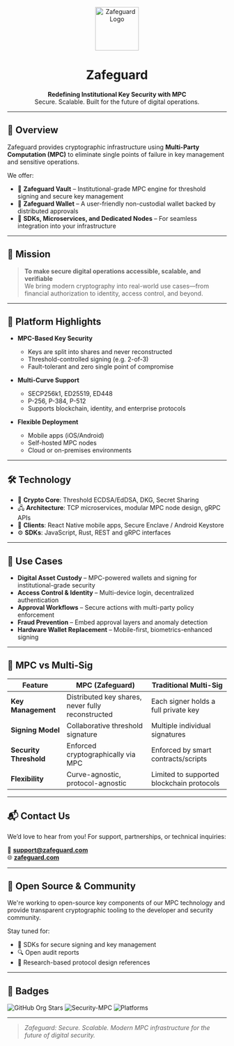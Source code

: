 <p align="center">
  <img src="https://www.zafeguard.com/icon.png" alt="Zafeguard Logo" width="100" />
</p>

<h1 align="center">Zafeguard</h1>

<p align="center">
  <strong>Redefining Institutional Key Security with MPC</strong><br />
  Secure. Scalable. Built for the future of digital operations.
</p>

---

## 🚀 Overview

Zafeguard provides cryptographic infrastructure using **Multi-Party Computation (MPC)** to eliminate single points of failure in key management and sensitive operations.

We offer:

- 🔐 **Zafeguard Vault** – Institutional-grade MPC engine for threshold signing and secure key management
- 💼 **Zafeguard Wallet** – A user-friendly non-custodial wallet backed by distributed approvals
- 🧩 **SDKs, Microservices, and Dedicated Nodes** – For seamless integration into your infrastructure

---

## 🎯 Mission

> **To make secure digital operations accessible, scalable, and verifiable**  
We bring modern cryptography into real-world use cases—from financial authorization to identity, access control, and beyond.

---

## 🧩 Platform Highlights

- **MPC-Based Key Security**
  - Keys are split into shares and never reconstructed
  - Threshold-controlled signing (e.g. 2-of-3)
  - Fault-tolerant and zero single point of compromise

- **Multi-Curve Support**
  - SECP256k1, ED25519, ED448
  - P-256, P-384, P-512
  - Supports blockchain, identity, and enterprise protocols

- **Flexible Deployment**
  - Mobile apps (iOS/Android)
  - Self-hosted MPC nodes
  - Cloud or on-premises environments

---

## 🛠️ Technology

- 🔐 **Crypto Core**: Threshold ECDSA/EdDSA, DKG, Secret Sharing
- 🖧 **Architecture**: TCP microservices, modular MPC node design, gRPC APIs
- 📱 **Clients**: React Native mobile apps, Secure Enclave / Android Keystore
- ⚙️ **SDKs**: JavaScript, Rust, REST and gRPC interfaces

---

## 🧠 Use Cases

- **Digital Asset Custody** – MPC-powered wallets and signing for institutional-grade security
- **Access Control & Identity** – Multi-device login, decentralized authentication
- **Approval Workflows** – Secure actions with multi-party policy enforcement
- **Fraud Prevention** – Embed approval layers and anomaly detection
- **Hardware Wallet Replacement** – Mobile-first, biometrics-enhanced signing

---

## 🧬 MPC vs Multi-Sig

| Feature               | MPC (Zafeguard)                                     | Traditional Multi-Sig                      |
|-----------------------|-----------------------------------------------------|---------------------------------------------|
| **Key Management**     | Distributed key shares, never fully reconstructed   | Each signer holds a full private key        |
| **Signing Model**      | Collaborative threshold signature                   | Multiple individual signatures              |
| **Security Threshold** | Enforced cryptographically via MPC                 | Enforced by smart contracts/scripts         |
| **Flexibility**        | Curve-agnostic, protocol-agnostic                  | Limited to supported blockchain protocols   |

---

## 📬 Contact Us

We’d love to hear from you! For support, partnerships, or technical inquiries:

📧 **support@zafeguard.com**  
🌐 **[zafeguard.com](https://zafeguard.com)**

---

## 📢 Open Source & Community

We're working to open-source key components of our MPC technology and provide transparent cryptographic tooling to the developer and security community.

Stay tuned for:

- 🧰 SDKs for secure signing and key management
- 🔍 Open audit reports
- 📖 Research-based protocol design references

---

## 📛 Badges

![GitHub Org Stars](https://img.shields.io/github/stars/zafeguard?style=social)
![Security-MPC](https://img.shields.io/badge/security-MPC-green)
![Platforms](https://img.shields.io/badge/platforms-iOS%20%7C%20Android%20%7C%20Cloud%20%7C%20On--Prem-blue)

---

> *Zafeguard: Secure. Scalable. Modern MPC infrastructure for the future of digital security.*
